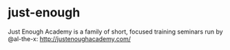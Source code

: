 just-enough
===========

Just Enough Academy is a family of short, focused training seminars run by @al-the-x: http://justenoughacademy.com/
